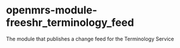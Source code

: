 # openmrs-module-freeshr_terminology_feed
The module that publishes a change feed for the Terminology Service
